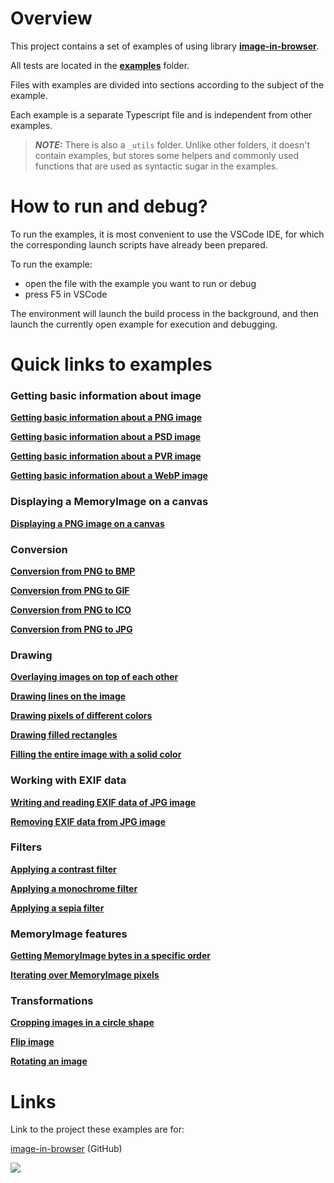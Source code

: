 Overview
========

This project contains a set of examples of using library  [**image-in-browser**](https://github.com/yegor-pelykh/image-in-browser).

All tests are located in the [**examples**](https://github.com/yegor-pelykh/image-in-browser.examples/tree/main/examples) folder.

Files with examples are divided into sections according to the subject of the example.

Each example is a separate Typescript file and is independent from other examples.

> **_NOTE:_**  There is also a `_utils` folder. Unlike other folders, it doesn't contain examples, but stores some helpers and commonly used functions that are used as syntactic sugar in the examples.

How to run and debug?
=====================

To run the examples, it is most convenient to use the VSCode IDE, for which the corresponding launch scripts have already been prepared.

To run the example:
- open the file with the example you want to run or debug
- press F5 in VSCode

The environment will launch the build process in the background, and then launch the currently open example for execution and debugging.

Quick links to examples
=======================

### Getting basic information about image

[**Getting basic information about a PNG image**](https://github.com/yegor-pelykh/image-in-browser.examples/blob/main/examples/basic-info/png-info.ts)

[**Getting basic information about a PSD image**](https://github.com/yegor-pelykh/image-in-browser.examples/blob/main/examples/basic-info/psd-info.ts)

[**Getting basic information about a PVR image**](https://github.com/yegor-pelykh/image-in-browser.examples/blob/main/examples/basic-info/pvr-info.ts)

[**Getting basic information about a WebP image**](https://github.com/yegor-pelykh/image-in-browser.examples/blob/main/examples/basic-info/webp-info.ts)

### Displaying a MemoryImage on a canvas

[**Displaying a PNG image on a canvas**](https://github.com/yegor-pelykh/image-in-browser.examples/blob/main/examples/canvas/canvas-with-png.ts)

### Conversion

[**Сonversion from PNG to BMP**](https://github.com/yegor-pelykh/image-in-browser.examples/blob/main/examples/conversion/png-to-bmp.ts)

[**Сonversion from PNG to GIF**](https://github.com/yegor-pelykh/image-in-browser.examples/blob/main/examples/conversion/png-to-gif.ts)

[**Сonversion from PNG to ICO**](https://github.com/yegor-pelykh/image-in-browser.examples/blob/main/examples/conversion/png-to-ico.ts)

[**Сonversion from PNG to JPG**](https://github.com/yegor-pelykh/image-in-browser.examples/blob/main/examples/conversion/png-to-jpg.ts)

### Drawing

[**Overlaying images on top of each other**](https://github.com/yegor-pelykh/image-in-browser.examples/blob/main/examples/draw/composite-image.ts)

[**Drawing lines on the image**](https://github.com/yegor-pelykh/image-in-browser.examples/blob/main/examples/draw/draw-line.ts)

[**Drawing pixels of different colors**](https://github.com/yegor-pelykh/image-in-browser.examples/blob/main/examples/draw/draw-pixel.ts)

[**Drawing filled rectangles**](https://github.com/yegor-pelykh/image-in-browser.examples/blob/main/examples/draw/fill-rect.ts)

[**Filling the entire image with a solid color**](https://github.com/yegor-pelykh/image-in-browser.examples/blob/main/examples/draw/fill.ts)

### Working with EXIF data

[**Writing and reading EXIF data of JPG image**](https://github.com/yegor-pelykh/image-in-browser.examples/blob/main/examples/exif-data/exif-jpeg.ts)

[**Removing EXIF data from JPG image**](https://github.com/yegor-pelykh/image-in-browser.examples/blob/main/examples/exif-data/remove-exif-data.ts)

### Filters

[**Applying a contrast filter**](https://github.com/yegor-pelykh/image-in-browser.examples/blob/main/examples/filter/contrast.ts)

[**Applying a monochrome filter**](https://github.com/yegor-pelykh/image-in-browser.examples/blob/main/examples/filter/monochrome.ts)

[**Applying a sepia filter**](https://github.com/yegor-pelykh/image-in-browser.examples/blob/main/examples/filter/sepia.ts)

### MemoryImage features

[**Getting MemoryImage bytes in a specific order**](https://github.com/yegor-pelykh/image-in-browser.examples/blob/main/examples/memory-image/get-bytes.ts)

[**Iterating over MemoryImage pixels**](https://github.com/yegor-pelykh/image-in-browser.examples/blob/main/examples/memory-image/iteration.ts)

### Transformations

[**Cropping images in a circle shape**](https://github.com/yegor-pelykh/image-in-browser.examples/blob/main/examples/transform/copy-crop-circle.ts)

[**Flip image**](https://github.com/yegor-pelykh/image-in-browser.examples/blob/main/examples/transform/copy-flip.ts)

[**Rotating an image**](https://github.com/yegor-pelykh/image-in-browser.examples/blob/main/examples/transform/copy-rotate.ts)

Links
=====

Link to the project these examples are for:

[image-in-browser](https://github.com/yegor-pelykh/image-in-browser) (GitHub)

<a href="https://nodei.co/npm/image-in-browser/"><img src="https://nodei.co/npm/image-in-browser.png"></a>
